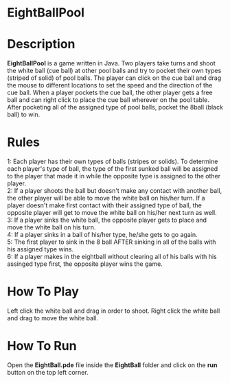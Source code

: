 # EightBallPool

# Description
**EightBallPool** is a game written in Java. Two players take turns and shoot the white ball (cue ball) at other pool balls and try to pocket their own types (striped of solid) of pool balls. The player can click on the cue ball and drag the mouse to different locations to set the speed and the direction of the cue ball. When a player pockets the cue ball, the other player gets a free ball and can right click to place the cue ball wherever on the pool table. After pocketing all of the assigned type of pool balls, pocket the 8ball (black ball) to win.

# Rules
1: Each player has their own types of balls (stripes or solids). To determine each player's type of ball, the type of the first sunked ball will be assigned to the player that made it in while the opposite type is assigned to the other player.\
2: If a player shoots the ball but doesn't make any contact with another ball, the other player will be able to move the white ball on his/her turn. If a player doesn't make first contact with their assigned type of ball, the opposite player will get to move the white ball on his/her next turn as well.\
3: If a player sinks the white ball, the opposite player gets to place and move the white ball on his turn.\
4: If a player sinks in a ball of his/her type, he/she gets to go again.\
5: The first player to sink in the 8 ball AFTER sinking in all of the balls with his assigned type wins.\
6: If a player makes in the eightball without clearing all of his balls with his assinged type first, the opposite player wins the game.

# How To Play
Left click the white ball and drag in order to shoot. Right click the white ball and drag to move the white ball.

# How To Run
Open the **EightBall.pde** file inside the **EightBall** folder and click on the **run** button on the top left corner.
